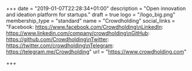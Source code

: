 +++
date = "2019-01-07T22:28:34+01:00"
description = "Open innovation and ideation platform for startups."
draft = true
logo = "/logo_big.png"
membership_type = "standard"
name = "Crowdholding"
social_links = "Facebook: https://www.facebook.com/Crowdholding\nLinkedIn: https://www.linkedin.com/company/crowdholding\nGitHub: https://github.com/Crowdholding\nTwitter: https://twitter.com/crowdholding\nTelegram: https://telegram.me/Crowdholding"
url = "https://www.crowdholding.com"

+++
